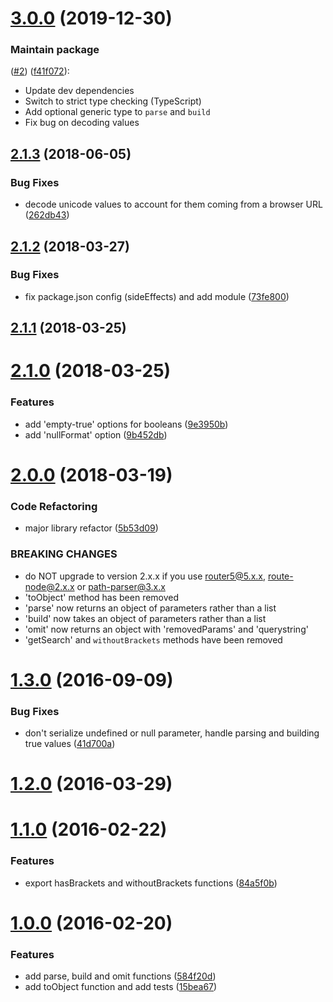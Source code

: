 # [3.0.0](https://github.com/troch/search-params/compare/v2.1.3...v3.0.0) (2019-12-30)


### Maintain package

([#2](https://github.com/troch/search-params/issues/2)) ([f41f072](https://github.com/troch/search-params/commit/f41f0722c19bd896797fd24be7277a6ccf8f2138)):
- Update dev dependencies
- Switch to strict type checking (TypeScript)
- Add optional generic type to `parse` and `build`
- Fix bug on decoding values



<a name="2.1.3"></a>
## [2.1.3](https://github.com/troch/search-params/compare/v2.1.2...v2.1.3) (2018-06-05)


### Bug Fixes

* decode unicode values to account for them coming from a browser URL ([262db43](https://github.com/troch/search-params/commit/262db43))



<a name="2.1.2"></a>
## [2.1.2](https://github.com/troch/search-params/compare/v2.1.1...v2.1.2) (2018-03-27)


### Bug Fixes

* fix package.json config (sideEffects) and add module ([73fe800](https://github.com/troch/search-params/commit/73fe800))



<a name="2.1.1"></a>
## [2.1.1](https://github.com/troch/search-params/compare/v2.1.0...v2.1.1) (2018-03-25)



<a name="2.1.0"></a>
# [2.1.0](https://github.com/troch/search-params/compare/v2.0.0...v2.1.0) (2018-03-25)


### Features

* add 'empty-true' options for booleans ([9e3950b](https://github.com/troch/search-params/commit/9e3950b))
* add 'nullFormat' option ([9b452db](https://github.com/troch/search-params/commit/9b452db))



<a name="2.0.0"></a>
# [2.0.0](https://github.com/troch/search-params/compare/v1.3.0...v2.0.0) (2018-03-19)


### Code Refactoring

* major library refactor ([5b53d09](https://github.com/troch/search-params/commit/5b53d09))


### BREAKING CHANGES

* do NOT upgrade to version 2.x.x if you use router5@5.x.x, route-node@2.x.x or path-parser@3.x.x
* 'toObject' method has been removed
* 'parse' now returns an object of parameters rather than a list
* 'build' now takes an object of parameters rather than a list
* 'omit' now returns an object with 'removedParams' and 'querystring'
* 'getSearch' and `withoutBrackets` methods have been removed



<a name="1.3.0"></a>
# [1.3.0](https://github.com/troch/search-params/compare/v1.2.0...v1.3.0) (2016-09-09)


### Bug Fixes

* don't serialize undefined or null parameter, handle parsing and building true values ([41d700a](https://github.com/troch/search-params/commit/41d700a))



<a name="1.2.0"></a>
# [1.2.0](https://github.com/troch/search-params/compare/v1.1.0...v1.2.0) (2016-03-29)



<a name="1.1.0"></a>
# [1.1.0](https://github.com/troch/search-params/compare/v1.0.0...v1.1.0) (2016-02-22)


### Features

* export hasBrackets and withoutBrackets functions ([84a5f0b](https://github.com/troch/search-params/commit/84a5f0b))



<a name="1.0.0"></a>
# [1.0.0](https://github.com/troch/search-params/compare/584f20d...v1.0.0) (2016-02-20)


### Features

* add parse, build and omit functions ([584f20d](https://github.com/troch/search-params/commit/584f20d))
* add toObject function and add tests ([15bea67](https://github.com/troch/search-params/commit/15bea67))



